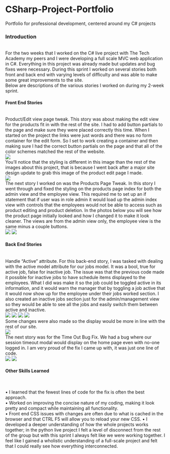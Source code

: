 # CSharp-Project-Portfolio

Portfolio for professional development, centered around my C# projects

### Introduction
<br />
For the two weeks that I worked on the C# live project with The Tech Academy my peers and I were developing a full scale MVC web application in C#.  Everything in this project was already made but updates and bug fixes were necessary.  During this sprint I worked on several stories both front and back end with varying levels of difficulty and was able to make some great improvements to the site.
<br />
Below are descriptions of the various stories I worked on during my 2-week sprint.
<br />

#### Front End Stories
<br />
Product/Edit view page tweak.  This story was about making the edit view for the products fit in with the rest of the site.  I had to add button partials to the page and make sure they were placed correctly this time.  When I started on the project the links were just words and there was no form container for the edit form.  So I set to work creating a container and then making sure I had the correct button partials on the page and that all of the color schemes matched the rest of the website.
<br />
<img src="images/img-1.png">
<br />
You’ll notice that the styling is different in this image than the rest of the images about this project, that is because I went back after a major site design update to grab this image of the product edit page I made. 
<br />
<img src="images/img-2.png">
<br />
The next story I worked on was the Products Page Tweak.  In this story I went through and fixed the styling on the products page index for both the admin view and the employee view.  This required me to set up an if statement that if user was in role admin it would load up the admin index view with controls that the employees would not be able to access such as product editing and product deletion. In the photos below you will see how the product page initially looked and how I changed it to make it look cleaner.  The views are from the admin view only, the employee view is the same minus a couple buttons.
<br />
<img src="images/img-3.png">
<img src="images/img-4.png">
<br />

#### Back End Stories

<br />
Handle “Active” attribute.  For this back-end story, I was tasked with dealing with the active model attribute for our jobs model.  It was a bool, true for active job, false for inactive job.  The issue was that the previous code made it possible for inactive jobs to have schedule items displayed to the employees.  What I did was make it so the job could be toggled active in its information, and it would warn the manager that by toggling a job active that it would now show up for the employee under their jobs worked section.  I also created an inactive jobs section just for the admin/management view so they would be able to see all the jobs and easily switch them between active and inactive.  
<br />
<img src="images/img-5.png">
<img src="images/img-6.png">
<img src="images/img-7.png">
<img src="images/img-8.png">
<br />
Some changes were also made so the display would be more in line with the rest of our site.
<br />
<img src="images/img-9.png">
<br />
The next story was for the Time Out Bug Fix.  We had a bug where our session timeout modal would display on the home page even with no-one logged in. I am very proud of the fix I came up with, it was just one line of code.
<br />
<img src="images/img-10.png">
<img src="images/img-11.png">
<br />

#### Other Skills Learned 
<br />

•	I learned that the fewest lines of code for the fix is often the best approach.<br />
•	Worked on improving the concise nature of my coding, making it look pretty and compact while maintaining all functionality.<br />
•	Front end CSS issues with changes are often due to what is cached in the browser and that CTRL F5 will allow you to reload your new CSS. 
•	I developed a deeper understanding of how the whole projects works together; in the python live project I felt a level of disconnect from the rest of the group but with this sprint I always felt like we were working together.  I feel like I gained a wholistic understanding of a full-scale project and felt that I could really see how everything interconnected.  <br />


